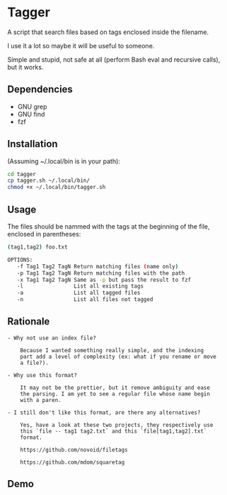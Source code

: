 # Tagger

A script that search files based on tags enclosed inside the filename.

I use it a lot so maybe it will be useful to someone.

Simple and stupid, not safe at all (perform Bash eval and recursive
calls), but it works.

## Dependencies

- GNU grep
- GNU find
- fzf

## Installation

(Assuming ~/.local/bin is in your path):

```bash
cd tagger
cp tagger.sh ~/.local/bin/
chmod +x ~/.local/bin/tagger.sh
```

## Usage

The files should be nammed with the tags at the beginning of the file,
enclosed in parentheses:

```bash
(tag1,tag2) foo.txt
```

```bash
OPTIONS:
   -f Tag1 Tag2 TagN Return matching files (name only)
   -p Tag1 Tag2 TagN Return matching files with the path
   -x Tag1 Tag2 TagN Same as -p but pass the result to fzf
   -l                List all existing tags
   -a                List all tagged files
   -n                List all files not tagged
```

## Rationale

    - Why not use an index file?

        Because I wanted something really simple, and the indexing
        part add a level of complexity (ex: what if you rename or move
        a file?).

    - Why use this format?

        It may not be the prettier, but it remove ambiguity and ease
        the parsing. I am yet to see a regular file whose name begin
        with a paren.

    - I still don't like this format, are there any alternatives?

        Yes, have a look at these two projects, they respectively use
        this `file -- tag1 tag2.txt` and this `file[tag1,tag2].txt`
        format.

        https://github.com/novoid/filetags

        https://github.com/mdom/squaretag

## Demo
